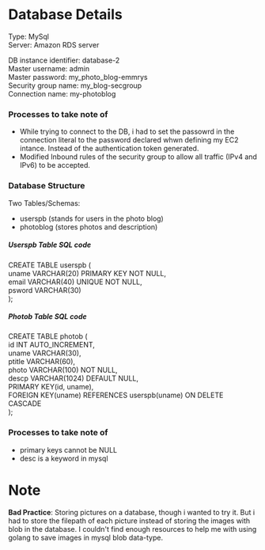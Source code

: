 # Database Details

Type: MySql <br>
Server: Amazon RDS server <br>

DB instance identifier: database-2 <br>
Master username: admin <br>
Master password: my_photo_blog-emmrys <br>
Security group name: my_blog-secgroup <br>
Connection name: my-photoblog <br>

<h3>Processes to take note of </h3>

<ul>
<li>While trying to connect to the DB, i had to set the passowrd in the connection literal to the password declared whwn defining my EC2 intance. Instead of the authentication token generated.

<li>Modified Inbound rules of the security group to allow all traffic (IPv4 and IPv6) to be accepted.
</ul>

<h3>Database Structure</h3>

Two Tables/Schemas: 
<ul>
    <li> userspb (stands for users in the photo blog)
    <li> photoblog (stores photos and description)
</ul>

<h5>Userspb Table SQL code</h5>

CREATE TABLE userspb ( <br>
    uname VARCHAR(20) PRIMARY KEY NOT NULL, <br>
    email VARCHAR(40) UNIQUE NOT NULL, <br>
    psword VARCHAR(30) <br>
); <br>

<h5>Photob Table SQL code</h5>

CREATE TABLE photob ( <br>
    id INT AUTO_INCREMENT, <br>
    uname VARCHAR(30), <br>
    ptitle VARCHAR(60), <br>
    photo VARCHAR(100) NOT NULL, <br>
    descp VARCHAR(1024) DEFAULT NULL, <br>
    PRIMARY KEY(id, uname), <br>
    FOREIGN KEY(uname) REFERENCES userspb(uname) ON DELETE CASCADE <br>
); <br>

<h3>Processes to take note of </h3>
<ul>
    <li> primary keys cannot be NULL
    <li> desc is a keyword in mysql
</ul>

# Note
<b>Bad Practice</b>: Storing pictures on a database, though i wanted to try it. But i had to store the filepath of each picture instead of storing the images with blob in the database. I couldn't find enough resources to help me with using golang to save images in mysql blob data-type. 